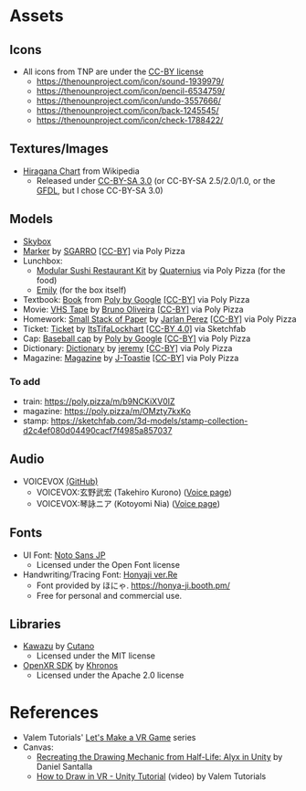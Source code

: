 # Assets

## Icons
- All icons from TNP are under the [CC-BY license](https://help.thenounproject.com/hc/en-us/articles/200509798-What-licenses-do-you-offer)
    - https://thenounproject.com/icon/sound-1939979/
    - https://thenounproject.com/icon/pencil-6534759/
    - https://thenounproject.com/icon/undo-3557666/
    - https://thenounproject.com/icon/back-1245545/
    - https://thenounproject.com/icon/check-1788422/

## Textures/Images
- [Hiragana Chart](https://commons.wikimedia.org/wiki/File:Table_hiragana.svg) from Wikipedia
    - Released under [CC-BY-SA 3.0](https://creativecommons.org/licenses/by-sa/3.0/deed.en) (or CC-BY-SA 2.5/2.0/1.0, or the [GFDL](https://www.gnu.org/licenses/fdl-1.3.html), but I chose CC-BY-SA 3.0)

## Models
- [Skybox](https://assetstore.unity.com/packages/2d/textures-materials/sky/fantasy-skybox-free-18353)
- [Marker](https://poly.pizza/m/tc4jUrXVs3) by [SGARRO](https://poly.pizza/u/SGARRO) [[CC-BY]](https://creativecommons.org/licenses/by/3.0/) via Poly Pizza 
- Lunchbox:
    - [Modular Sushi Restaurant Kit](https://poly.pizza/bundle/Modular-Sushi-Restaurant-Kit-LJZrZsNPM7) by [Quaternius](https://poly.pizza/u/Quaternius) via Poly Pizza (for the food)
    - [Emily](https://github.com/EmilyGoose) (for the box itself)
- Textbook: [Book](https://poly.pizza/m/4S1nr7WmUxm) from [Poly by Google](https://poly.pizza/u/Poly%20by%20Google) [[CC-BY]](https://creativecommons.org/licenses/by/3.0/) via Poly Pizza
- Movie: [VHS Tape](https://poly.pizza/m/73PcdQ7OFRX) by [Bruno Oliveira](https://poly.pizza/u/Bruno%20Oliveira) [[CC-BY]](https://creativecommons.org/licenses/by/3.0/) via Poly Pizza 
- Homework: [Small Stack of Paper](https://poly.pizza/m/aiBozYlPe--) by [Jarlan Perez](https://poly.pizza/u/Jarlan%20Perez) [[CC-BY]](https://creativecommons.org/licenses/by/3.0/) via Poly Pizza
- Ticket: [Ticket](https://sketchfab.com/3d-models/ticket-9ac52ae294364e9c9b78563c3268ebcf) by [ItsTifaLockhart](https://sketchfab.com/KateGirl.SK) [[CC-BY 4.0]](https://creativecommons.org/licenses/by/4.0/) via Sketchfab
- Cap: [Baseball cap](https://poly.pizza/m/aaC5GgcWEhM) by [Poly by Google](https://poly.pizza/u/Poly%20by%20Google) [[CC-BY]](https://creativecommons.org/licenses/by/3.0/) via Poly Pizza
- Dictionary: [Dictionary](https://poly.pizza/m/aQwmHJtOVl_) by [jeremy](https://poly.pizza/u/jeremy) [[CC-BY]](https://creativecommons.org/licenses/by/3.0/) via Poly Pizza
- Magazine: [Magazine](https://poly.pizza/m/OMzty7kxKo) by [J-Toastie](https://poly.pizza/u/J-Toastie) [[CC-BY]](https://creativecommons.org/licenses/by/3.0/) via Poly Pizza

### To add
- train: https://poly.pizza/m/b9NCKiXV0IZ 
- magazine: https://poly.pizza/m/OMzty7kxKo
- stamp: https://sketchfab.com/3d-models/stamp-collection-d2c4ef080d04490cacf7f4985a857037

## Audio
- VOICEVOX [(GitHub)](https://github.com/VOICEVOX/voicevox_engine/tree/master)
  - VOICEVOX:玄野武宏 (Takehiro Kurono) ([Voice page](https://voicevox.hiroshiba.jp/product/kurono_takehiro/))
  - VOICEVOX:琴詠ニア (Kotoyomi Nia) ([Voice page](https://voicevox.hiroshiba.jp/product/kotoyomi_nia/))

## Fonts 
- UI Font: [Noto Sans JP](https://fonts.google.com/noto/specimen/Noto+Sans)
    - Licensed under the Open Font license
- Handwriting/Tracing Font: [Honyaji ver.Re](https://honya-ji.booth.pm/items/6193040)
    - Font provided by ほにゃ. https://honya-ji.booth.pm/
    - Free for personal and commercial use.

## Libraries
- [Kawazu](https://github.com/Cutano/Kawazu) by [Cutano](https://github.com/Cutano/)
    - Licensed under the MIT license
- [OpenXR SDK](https://github.com/KhronosGroup/OpenXR-SDK-Source) by [Khronos](https://github.com/KhronosGroup/)
    - Licensed under the Apache 2.0 license

# References
- Valem Tutorials' [Let's Make a VR Game](https://www.youtube.com/playlist?list=PLpEoiloH-4eM-fykn_3_QcJ-A_MIJF5B9) series
- Canvas:
    - [Recreating the Drawing Mechanic from Half-Life: Alyx in Unity](https://80.lv/articles/recreating-the-drawing-mechanic-from-half-life-alyx-in-unity/) by Daniel Santalla
    - [How to Draw in VR - Unity Tutorial](https://youtu.be/VAnBM18Q5Ow) (video) by Valem Tutorials
